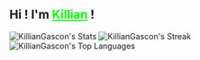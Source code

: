 ## Hi ! I'm <a href="https://portfolio.syntaxlab.fr" style="color:#00FF00;">Killian</a> !

![KillianGascon's Stats](https://github-readme-stats.vercel.app/api?username=KillianGascon&theme=dracula&show_icons=true&hide_border=false&count_private=true)
![KillianGascon's Streak](https://github-readme-streak-stats.herokuapp.com/?user=KillianGascon&theme=dracula&hide_border=false)
![KillianGascon's Top Languages](https://github-readme-stats.vercel.app/api/top-langs/?username=KillianGascon&theme=dracula&show_icons=true&hide_border=false&layout=compact)
<!--
**KillianGascon/KillianGascon** is a ✨ _special_ ✨ repository because its `README.md` (this file) appears on your GitHub profile.

Here are some ideas to get you started:

- 🔭 I’m currently working on ...
- 🌱 I’m currently learning ...
- 👯 I’m looking to collaborate on ...
- 🤔 I’m looking for help with ...
- 💬 Ask me about ...
- 📫 How to reach me: ...
- 😄 Pronouns: ...
- ⚡ Fun fact: ...
-->
